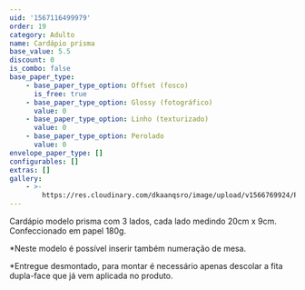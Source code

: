 ```yaml
---
uid: '1567116499979'
order: 19
category: Adulto
name: Cardápio prisma
base_value: 5.5
discount: 0
is_combo: false
base_paper_type:
    - base_paper_type_option: Offset (fosco)
      is_free: true
    - base_paper_type_option: Glossy (fotográfico)
      value: 0
    - base_paper_type_option: Linho (texturizado)
      value: 0
    - base_paper_type_option: Perolado
      value: 0
envelope_paper_type: []
configurables: []
extras: []
gallery:
    - >-
        https://res.cloudinary.com/dkaanqsro/image/upload/v1566769924/Papelaria%20adulto/Menu_prisma_kcucdx.jpg
---
```


Cardápio modelo prisma com 3 lados, cada lado medindo 20cm x 9cm. Confeccionado em papel 180g.

\*Neste modelo é possível inserir também numeração de mesa.

\*Entregue desmontado, para montar é necessário apenas descolar a fita dupla-face que já vem aplicada no produto.
